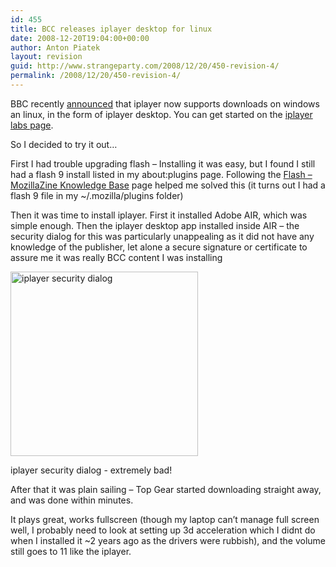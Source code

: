 ```yaml
---
id: 455
title: BCC releases iplayer desktop for linux
date: 2008-12-20T19:04:00+00:00
author: Anton Piatek
layout: revision
guid: http://www.strangeparty.com/2008/12/20/450-revision-4/
permalink: /2008/12/20/450-revision-4/
---
```

BBC recently [announced](http://news.bbc.co.uk/2/hi/technology/7787335.stm) that iplayer now supports downloads on windows an linux, in the form of iplayer desktop. You can get started on the [iplayer labs page](http://www.bbc.co.uk/iplayer/labs).

So I decided to try it out&#8230;

First I had trouble upgrading flash &#8211; Installing it was easy, but I found I still had a flash 9 install listed in my about:plugins page. Following the [Flash &#8211; MozillaZine Knowledge Base](http://kb.mozillazine.org/Macromedia_Flash#Linux_and_Solaris) page helped me solved this (it turns out I had a flash 9 file in my ~/.mozilla/plugins folder)

Then it was time to install iplayer. First it installed Adobe AIR, which was simple enough. Then the iplayer desktop app installed inside AIR &#8211; the security dialog for this was particularly unappealing as it did not have any knowledge of the publisher, let alone a secure signature or certificate to assure me it was really BCC content I was installing

<div id="attachment_449" style="width: 310px" class="wp-caption alignnone">
  <img aria-describedby="caption-attachment-449" class="size-medium wp-image-449" title="iplayer security dialog" src="http://www.strangeparty.com/wordpress/uploads/2008/12/iplayer_install-300x295.jpg" alt="iplayer security dialog" width="300" height="295" />
  
  <p id="caption-attachment-449" class="wp-caption-text">
    iplayer security dialog - extremely bad!
  </p>
</div>

After that it was plain sailing &#8211; Top Gear started downloading straight away, and was done within minutes.

It plays great, works fullscreen (though my laptop can&#8217;t manage full screen well, I probably need to look at setting up 3d acceleration which I didnt do when I installed it ~2 years ago as the drivers were rubbish), and the volume still goes to 11 like the iplayer.
